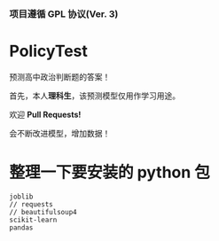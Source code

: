 ### 项目遵循 GPL 协议(Ver. 3)

# PolicyTest
预测高中政治判断题的答案！

首先，本人**理科生**，该预测模型仅用作学习用途。

欢迎 **Pull Requests!**

会不断改进模型，增加数据！

# 整理一下要安装的 python 包
```
joblib
// requests
// beautifulsoup4
scikit-learn
pandas
```